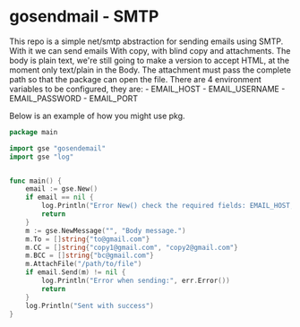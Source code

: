 # gosendmail - SMTP

This repo is a simple net/smtp abstraction for sending emails using SMTP.
With it we can send emails With copy, with blind copy and attachments.
The body is plain text, we're still going to make a version to accept HTML, at the moment only text/plain in the Body.
The attachment must pass the complete path so that the package can open the file.
There are 4 environment variables to be configured, they are:
	- EMAIL_HOST
	- EMAIL_USERNAME
	- EMAIL_PASSWORD
	- EMAIL_PORT

Below is an example of how you might use pkg.

```go
package main

import gse "gosendemail" 
import gse "log" 


func main() {
 	email := gse.New()
 	if email == nil {
 		log.Println("Error New() check the required fields: EMAIL_HOST,EMAiL_USERNAME,EMAIL_PASSWORD,EMAIL_PORT")
 		return
 	}
 	m := gse.NewMessage("", "Body message.")
 	m.To = []string{"to@gmail.com"}
 	m.CC = []string{"copy1@gmail.com", "copy2@gmail.com"}
 	m.BCC = []string{"bc@gmail.com"}
 	m.AttachFile("/path/to/file")
 	if email.Send(m) != nil {
 		log.Println("Error when sending:", err.Error())
 		return
 	}
 	log.Println("Sent with success")
}

```
